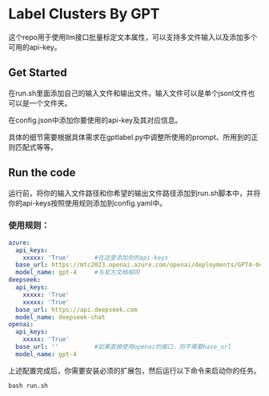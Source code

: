 # Label Clusters By GPT



这个repo用于使用llm接口批量标定文本属性，可以支持多文件输入以及添加多个可用的api-key。

## Get Started
在run.sh里面添加自己的输入文件和输出文件。输入文件可以是单个jsonl文件也可以是一个文件夹。

在config.json中添加你要使用的api-key及其对应信息。

具体的细节需要根据具体需求在gptlabel.py中调整所使用的prompt、所用到的正则匹配式等等。

## Run the code
运行前，将你的输入文件路径和你希望的输出文件路径添加到run.sh脚本中，并将你的api-keys按照使用规则添加到config.yaml中。
### 使用规则：
```yaml
azure:
  api_keys:
    xxxxx: 'True'       #在这里添加你的api-keys
  base_url: https://mtc2023.openai.azure.com/openai/deployments/GPT4-0409-PTU/chat/completions?api-version=2024-02-15-preview   #与官方文档相同
  model_name: gpt-4     #与官方文档相同
deepseek:
  api_keys:
    xxxxx: 'True'  
    xxxxx: 'True'
  base_url: https://api.deepseek.com
  model_name: deepseek-chat
openai:
  api_keys:
    xxxxx: 'True'   
  base_url: ''          #如果直接使用openai的接口，则不需要base_url
  model_name: gpt-4
```
上述配置完成后，你需要安装必须的扩展包，然后运行以下命令来启动你的任务。
```
bash run.sh
```